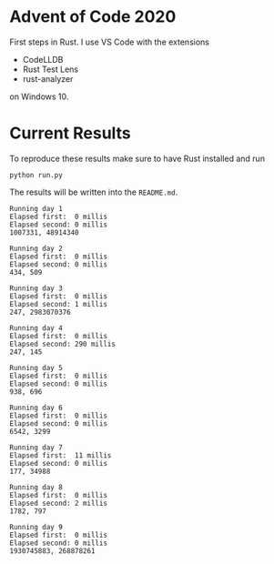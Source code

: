 # Advent of Code 2020
First steps in Rust. I use 
VS Code with the extensions 
- CodeLLDB 
- Rust Test Lens
- rust-analyzer 

on  Windows 10.

# Current Results

To reproduce these results make sure to have Rust installed and run
```
python run.py
```
The results will be written into the `README.md`.
```
Running day 1
Elapsed first:	0 millis
Elapsed second:	0 millis
1007331, 48914340

Running day 2
Elapsed first:	0 millis
Elapsed second:	0 millis
434, 509

Running day 3
Elapsed first:	0 millis
Elapsed second:	1 millis
247, 2983070376

Running day 4
Elapsed first:	0 millis
Elapsed second:	290 millis
247, 145

Running day 5
Elapsed first:	0 millis
Elapsed second:	0 millis
938, 696

Running day 6
Elapsed first:	0 millis
Elapsed second:	0 millis
6542, 3299

Running day 7
Elapsed first:	11 millis
Elapsed second:	0 millis
177, 34988

Running day 8
Elapsed first:	0 millis
Elapsed second:	2 millis
1782, 797

Running day 9
Elapsed first:	0 millis
Elapsed second:	0 millis
1930745883, 268878261

```

